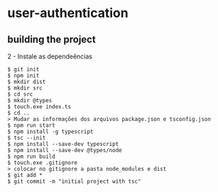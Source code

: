 # user-authentication

## building the project

2 - Instale as dependeências
    
    $ git init
    $ npm init
    $ mkdir dist
    $ mkdir src
    $ cd src
    $ mkdir @types
    $ touch.exe index.ts
    $ cd ..
    > Mudar as informações dos arquivos package.json e tsconfig.json
    $ npm run start
    $ npm install -g typescript
    $ tsc --init
    $ npm install --save-dev typescript
    $ npm install --save-dev @types/node
    $ npm run build
    $ touch.exe .gitignore
    > colocar no gitignore a pasta node_modules e dist
    $ git add *
    $ git commit -m "initial project with tsc"


